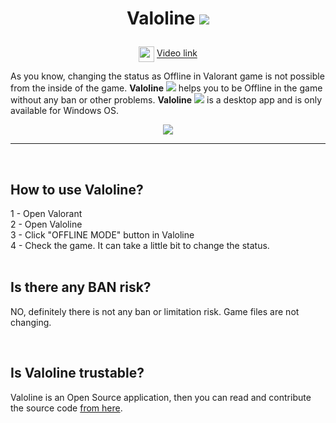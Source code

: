 # <p align="center"> **Valoline** <img src="www/assets/favicon.ico"> </p>

<p align="center" href="" > <img align="center" width = "25" height="" src="www/assets/youtube.ico"> <a href="https://youtu.be/3ry9Ferw-ks"> Video link</a> </p>

As you know, changing the status as Offline in Valorant game is not possible from the inside of the game. **Valoline** <img src="www/assets/favicon.ico"> helps you to be Offline in the game without any ban or other problems.
**Valoline** <img src="www/assets/favicon.ico"> is a desktop app and is only available for Windows OS.

<p align="center">
  <img src="https://i.hizliresim.com/l3bq6sy.PNG">
</p>

---

<br>

## How to use Valoline?

 <div class="content">
    <span>1 - Open Valorant</span>
    </br>
    <span>2 - Open Valoline</span>
    </br>
    <span>3 - Click "OFFLINE MODE" button in Valoline</span>
    </br>
    <span>4 - Check the game. It can take a little bit to change the status.</span>
</div>

<br>

## Is there any BAN risk?

NO, definitely there is not any ban or limitation risk. Game files are not changing.

<br>

## Is Valoline trustable?

Valoline is an Open Source application, then you can read and contribute the source code <a class="link" href="https://github.com/ParvinEyvazov/valoline" target=”_blank”>from here</a>.
